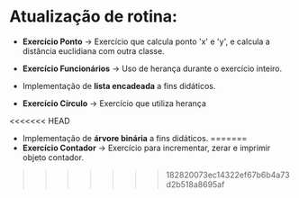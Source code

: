 # Atualização de rotina:

- **Exercício Ponto** -> Exercício que calcula ponto 'x' e 'y', e calcula a distância euclidiana com outra classe.

- **Exercício Funcionários** -> Uso de herança durante o exercício inteiro.

- Implementação de **lista encadeada** a fins didáticos.

- **Exercício Círculo** -> Exercício que utiliza herança

<<<<<<< HEAD
- Implementação de **árvore binária** a fins didáticos.
=======
- **Exercício Contador** -> Exercício para incrementar, zerar e imprimir objeto contador.
>>>>>>> 182820073ec14322ef67b6b4a73d2b518a8695af
